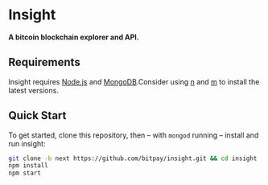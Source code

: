 # Insight

**A bitcoin blockchain explorer and API.**

## Requirements

Insight requires [Node.js](https://nodejs.org) and [MongoDB](https://www.mongodb.com/).Consider using [n](https://github.com/tj/n) and [m](https://github.com/aheckmann/m) to install the latest versions. 

## Quick Start

To get started, clone this repository, then – with `mongod` running – install and run insight:

```bash
git clone -b next https://github.com/bitpay/insight.git && cd insight
npm install
npm start
```
